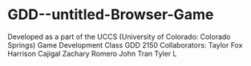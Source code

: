 # GDD--untitled-Browser-Game

Developed as a part of the UCCS (University of Colorado: Colorado Springs) Game Development Class GDD 2150
Collaborators:
Taylor Fox
Harrison Cajigal
Zachary Romero
John Tran
Tyler L